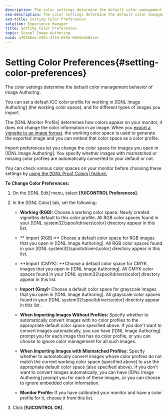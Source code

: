 ```yaml
---
description: The color settings determine the default color management behavior of Image Authoring.
seo-description: The color settings determine the default color management behavior of Image Authoring.
seo-title: Setting Color Preferences
solution: Experience Manager
title: Setting Color Preferences
topic: Scene7 Image Authoring
uuid: a7030bea-249c-4f24-855a-0b655de02cec
---
```


# Setting Color Preferences{#setting-color-preferences}

The color settings determine the default color management behavior of Image Authoring.

You can set a default ICC color profile for working in [!DNL Image Authoring] (the working color space), and for different types of images you import.

The [!DNL Monitor Profile] determines how colors appear on your monitor, it does not change the color information in an image. When you [export a vignette to an image format](../c-vat-vign-img-rend/t-vat-exp-vign-img-file.md#task-18c83bf6c1ff4c879fc87939835c3e44), the working color space is used to generate the exported image and you can embed that color space as a color profile.

Import preferences let you change the color space for images you open in [!DNL Image Authoring]. You specify whether images with mismatched or missing color profiles are automatically converted to your default or not.

You can check various color spaces on your monitor before choosing these settings by [using the [!DNL Proof Colors] feature.](../c-vat-gs/c-vat-abt-color-mgmt/c-vat-abt-color-mgmt.md#concept-2a2d355fd8e841ca95a926397aed4cab)

**To Change Color Preferences:** 

1. On the [!DNL Edit] menu, select **[!UICONTROL Preferences]**.
1. In the [!DNL Color] tab, set the following:

    * **Working (RGB):** Choose a working color space. Newly created vignettes default to this color profile. All RGB color spaces found in your [!DNL system32\spool\drivers\color] directory appear in this list. 
    
    * ** Import (RGB):** Choose a default color space for RGB images that you open in [!DNL Image Authoring]. All RGB color spaces found in your [!DNL system32\spool\drivers\color] directory appear in this list. 
    
    * **Import (CMYK): **Choose a default color space for CMYK images that you open in [!DNL Image Authoring]. All CMYK color spaces found in your [!DNL system32\spool\drivers\color] directory appear in this list. 
    
    * **Import (Gray):** Choose a default color space for grayscale images that you open in [!DNL Image Authoring]. All grayscale color spaces found in your [!DNL system32\spool\drivers\color] directory appear in this list. 
    
    * **When Importing Images Without Profiles:** Specify whether to automatically convert images with no color profiles to the appropriate default color space specified above. If you don't want to convert images automatically, you can have [!DNL Image Authoring] prompt you for each image that has no color profile, or you can choose to ignore color management for all such images. 
    
    * **When Importing Images with Mismatched Profiles:** Specify whether to automatically convert images whose color profiles do not match the current working color space (specified above) to use the appropriate default color space (also specified above). If you don't want to convert images automatically, you can have [!DNL Image Authoring] prompt you for each of these images, or you can choose to ignore embedded color information. 
    
    * **Monitor Profile:** If you have calibrated your monitor and have a color profile for it, choose it from this list.

1. Click **[!UICONTROL OK]**.

